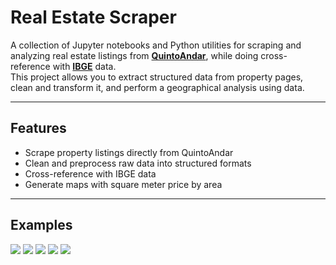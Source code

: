 # Real Estate Scraper

A collection of Jupyter notebooks and Python utilities for scraping and analyzing real estate listings from **[QuintoAndar](https://www.quintoandar.com.br/)**, while doing cross-reference with **[IBGE](https://www.ibge.gov.br/)** data.  
This project allows you to extract structured data from property pages, clean and transform it, and perform a geographical analysis using data.

---

## Features

- Scrape property listings directly from QuintoAndar  
- Clean and preprocess raw data into structured formats  
- Cross-reference with IBGE data
- Generate maps with square meter price by area  

---


## Examples
<img src="https://i.imgur.com/QNM7BfW.png" />
<img src="https://i.imgur.com/5YotdDm.png" />
<img src="https://i.imgur.com/xCds0hH.png" />
<img src="https://i.imgur.com/185ni40.png" />
<img src="https://i.imgur.com/S7QTvSQ.png" />
